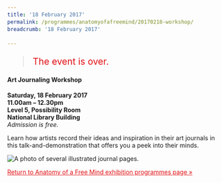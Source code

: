 ```yaml
---
title: '18 February 2017'
permalink: /programmes/anatomyofafreemind/20170218-workshop/
breadcrumb: '18 February 2017'

---
```



<blockquote style="color: #E21216; font-size: 150%;">The event is over.</blockquote>

#### Art Journaling Workshop

__Saturday, 18 February 2017__<br>
__11.00am – 12.30pm__<br>
__Level 5, Possibility Room__<br>
__National Library Building__<br>
_Admission is free._

Learn how artists record their ideas and inspiration in their art journals in this talk-and-demonstration that offers you a peek into their minds.

<img srcset="/images/event-images/aof/aofm05_400w.jpg 400w, /images/event-images/aof/AOFM05.jpg 1000w" sizes="(max-width: 500px) 40vw, 100vw" height="221" width="1000" src="/images/event-images/aof/AOFM05_400w.jpg" alt="A photo of several illustrated journal pages.">

<a href="/exhibitions/past-exhibitions/anatomyofafreemind/programmes/" style="color:#E21216;">Return to Anatomy of a Free Mind exhibition programmes page &#187;</a>

